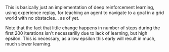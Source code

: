 This is basically just an implementation of deep reinforcement learning, using experience replay, for teaching an agent to navigate to a goal in a grid world with no obstacles... as of yet.

Note that the fact that little change happens in number of steps during the first 200 iterations isn't necessarilly due to lack of learning, but high epsilon. This is necessary, as a low epsilon this early will result in much, much slower learning.

